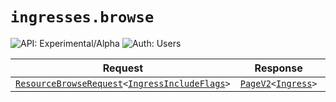 # `ingresses.browse`

![API: Experimental/Alpha](https://img.shields.io/static/v1?label=API&message=Experimental/Alpha&color=orange&style=flat-square)
![Auth: Users](https://img.shields.io/static/v1?label=Auth&message=Users&color=informational&style=flat-square)



| Request | Response | Error |
|---------|----------|-------|
|<code><a href='/docs/reference/dk.sdu.cloud.accounting.api.providers.ResourceBrowseRequest.md'>ResourceBrowseRequest</a>&lt;<a href='#ingressincludeflags'>IngressIncludeFlags</a>&gt;</code>|<code><a href='/docs/reference/dk.sdu.cloud.PageV2.md'>PageV2</a>&lt;<a href='#ingress'>Ingress</a>&gt;</code>|<code><a href='/docs/reference/dk.sdu.cloud.CommonErrorMessage.md'>CommonErrorMessage</a></code>|


